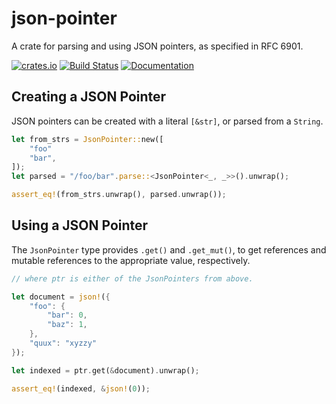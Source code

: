 # json-pointer

A crate for parsing and using JSON pointers, as specified in RFC 6901.

[![crates.io](https://img.shields.io/crates/v/json-pointer.svg)](https://crates.io/crates/json-pointer)
[![Build Status](https://travis-ci.org/remexre/json-pointer.svg?branch=master)](https://travis-ci.org/remexre/json-pointer)
[![Documentation](https://docs.rs/json-pointer/badge.svg)](https://docs.rs/json-pointer)

## Creating a JSON Pointer

JSON pointers can be created with a literal `[&str]`, or parsed from a `String`.

```rust
let from_strs = JsonPointer::new([
    "foo"
    "bar",
]);
let parsed = "/foo/bar".parse::<JsonPointer<_, _>>().unwrap();

assert_eq!(from_strs.unwrap(), parsed.unwrap());
```

## Using a JSON Pointer

The `JsonPointer` type provides `.get()` and `.get_mut()`, to get references
and mutable references to the appropriate value, respectively.

```rust
// where ptr is either of the JsonPointers from above.

let document = json!({
    "foo": {
        "bar": 0,
        "baz": 1,
    },
    "quux": "xyzzy"
});

let indexed = ptr.get(&document).unwrap();

assert_eq!(indexed, &json!(0));
```
